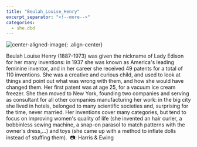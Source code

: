 ```yaml
---
title: "Beulah_Louise_Henry"
excerpt_separator: "<!--more-->"
categories:
  - she.dbd
---
```



![center-aligned-image](https://cdn.pixabay.com/photo/2020/10/26/16/56/man-5687861_1280.png){: .align-center}


Beulah Louise Henry (1887-1973) was given the nickname of Lady Edison for her many inventions: in 1937 she was known as America's leading feminine inventor, and in her career she received 49 patents for a total of 110 inventions. She was a creative and curious child, and used to look at things and point out what was wrong with them, and how she would have changed them. Her first patent was at age 25, for a vacuum ice cream freezer. She then moved to New York, founding two companies and serving as consultant for all other companies manufacturing her work: in the big city she lived in hotels, belonged to many scientific societies and, surprising for the time, never married. Her inventions cover many categories, but tend to focus on improving women's quality of life (she invented an hair curler, a bobbinless sewing machine, a snap-on parasol to match patterns with the owner's dress,...) and toys (she came up with a method to inflate dolls instead of stuffing them).⁠
⁠
📷: Harris & Ewing⁠

